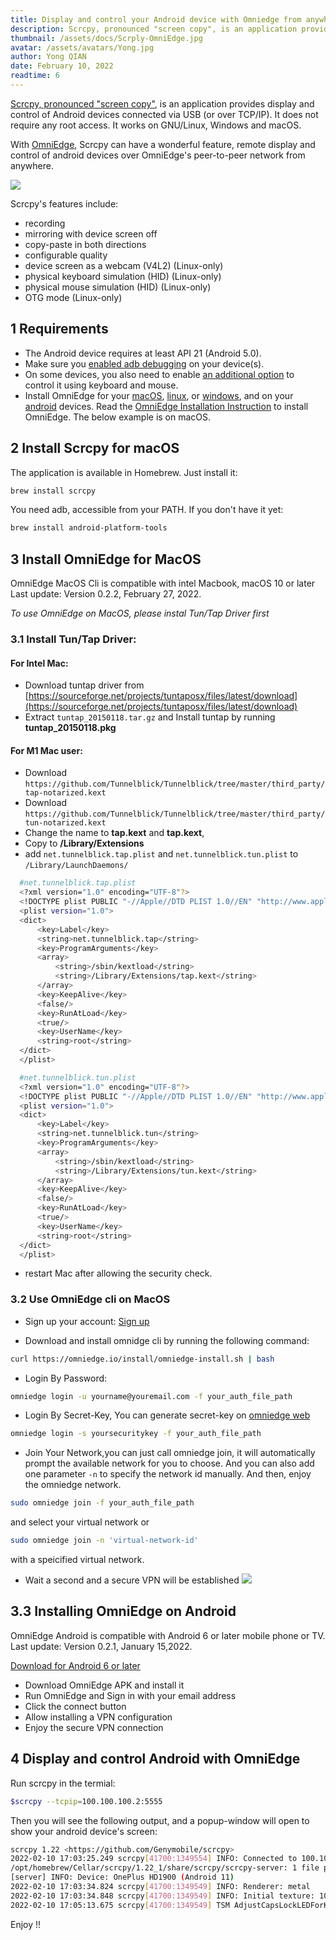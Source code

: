 ```yaml
---
title: Display and control your Android device with Omniedge from anywhere on MacOS, Windows and Linux
description: Scrcpy, pronounced "screen copy", is an application provides display and control of Android devices connected via USB (or over TCP/IP). It does not require any root access. It works on GNU/Linux, Windows and macOS.With OmniEdge Scrcpy can have a wonderful feature, remote display and control of android devices over OmniEdge's peer-to-peer network from anywhere.
thumbnail: /assets/docs/Scrply-OmniEdge.jpg
avatar: /assets/avatars/Yong.jpg
author: Yong QIAN
date: February 10, 2022
readtime: 6
---
```


[Scrcpy, pronounced "screen copy"](https://github.com/Genymobile/scrcpy), is an application provides display and control of Android devices connected via USB (or over TCP/IP). It does not require any root access. It works on GNU/Linux, Windows and macOS. 

With [OmniEdge](https://omniedge.io/download), Scrcpy can have a wonderful feature, remote display and control of android devices over OmniEdge's peer-to-peer network from anywhere. 

![](/assets/docs/Scrply-OmniEdge.jpg)

Scrcpy's features include:

- recording
- mirroring with device screen off
- copy-paste in both directions
- configurable quality
- device screen as a webcam (V4L2) (Linux-only)
- physical keyboard simulation (HID) (Linux-only)
- physical mouse simulation (HID) (Linux-only)
- OTG mode (Linux-only)

## 1 Requirements

- The Android device requires at least API 21 (Android 5.0).
- Make sure you [enabled adb debugging](https://developer.android.com/studio/command-line/adb.html#Enabling) on your device(s).
- On some devices, you also need to enable [an additional option](https://github.com/Genymobile/scrcpy/issues/70#issuecomment-373286323) to control it using keyboard and mouse.
- Install OmniEdge for your [macOS](https://omniedge.io/download/macOS), [linux](https://omniedge.io/download/linuxcli), or [windows](https://omniedge.io/download/windows), and on your [android](https://omniedge.io/download/android) devices. Read the [OmniEdge Installation Instruction](https://omniedge.io/docs/article/Install) to install OmniEdge. The below example is on macOS. 

## 2 Install Scrcpy for macOS

The application is available in Homebrew. Just install it:

``` bash
brew install scrcpy
```

You need adb, accessible from your PATH. If you don't have it yet:

```bash
brew install android-platform-tools
```

## 3 Install OmniEdge for MacOS

OmniEdge MacOS Cli is compatible with intel Macbook, macOS 10 or later Last update: Version 0.2.2, February 27, 2022.

*To use OmniEdge on MacOS, please instal Tun/Tap Driver first*

### 3.1 Install Tun/Tap Driver:

#### For Intel Mac: 

  - Download tuntap driver from [https://sourceforge.net/projects/tuntaposx/files/latest/download](https://sourceforge.net/projects/tuntaposx/files/latest/download) 
  - Extract `tuntap_20150118.tar.gz` and Install tuntap by running **tuntap_20150118.pkg**

#### For M1 Mac user: 

  - Download `https://github.com/Tunnelblick/Tunnelblick/tree/master/third_party/tap-notarized.kext`
  - Download `https://github.com/Tunnelblick/Tunnelblick/tree/master/third_party/tun-notarized.kext`
  - Change the name to **tap.kext** and **tap.kext**, 
  - Copy to **/Library/Extensions**
  - add `net.tunnelblick.tap.plist` and `net.tunnelblick.tun.plist` to `/Library/LaunchDaemons/`

  ```bash
    #net.tunnelblick.tap.plist
    <?xml version="1.0" encoding="UTF-8"?>
    <!DOCTYPE plist PUBLIC "-//Apple//DTD PLIST 1.0//EN" "http://www.apple.com/DTDs/PropertyList-1.0.dtd">
    <plist version="1.0">
    <dict>
        <key>Label</key>
        <string>net.tunnelblick.tap</string>
        <key>ProgramArguments</key>
        <array>
            <string>/sbin/kextload</string>
            <string>/Library/Extensions/tap.kext</string>
        </array>
        <key>KeepAlive</key>
        <false/>
        <key>RunAtLoad</key>
        <true/>
        <key>UserName</key>
        <string>root</string>
    </dict>
    </plist>

  ```

  ```bash
    #net.tunnelblick.tun.plist
    <?xml version="1.0" encoding="UTF-8"?>
    <!DOCTYPE plist PUBLIC "-//Apple//DTD PLIST 1.0//EN" "http://www.apple.com/DTDs/PropertyList-1.0.dtd">
    <plist version="1.0">
    <dict>
        <key>Label</key>
        <string>net.tunnelblick.tun</string>
        <key>ProgramArguments</key>
        <array>
            <string>/sbin/kextload</string>
            <string>/Library/Extensions/tun.kext</string>
        </array>
        <key>KeepAlive</key>
        <false/>
        <key>RunAtLoad</key>
        <true/>
        <key>UserName</key>
        <string>root</string>
    </dict>
    </plist>
  ```
- restart Mac after allowing the security check. 


### 3.2 Use OmniEdge cli on MacOS

+ Sign up your account: [Sign up](https://omniedge.io/register)

+ Download and install omnidge cli by running the following command:

``` bash
curl https://omniedge.io/install/omniedge-install.sh | bash
```

+ Login By Password:

``` bash
omniedge login -u yourname@youremail.com -f your_auth_file_path
```

+ Login By Secret-Key, You can generate secret-key on [omniedge web](https://omniedge.io/dashboard)

```bash
omniedge login -s yoursecuritykey -f your_auth_file_path
```

+ Join Your Network,you can just call omniedge join, it will automatically prompt the available network for you to choose. And you can also add one parameter `-n` to specify the network id manually. And then, enjoy the omniedge network.

```bash
sudo omniedge join -f your_auth_file_path
```
and select your virtual network or

``` bash
sudo omniedge join -n 'virtual-network-id'
```

with a speicified virtual network.

+ Wait a second and a secure VPN will be established
![](/assets/download/OmniEdge-CLI-0.2.0.gif)


## 3.3 Installing OmniEdge on Android

OmniEdge Android is compatible with Android 6 or later mobile phone or TV. Last update: Version 0.2.1, January 15,2022.

[Download for Android 6 or later](https://github.com/omniedgeio/app-release/releases/download/v0.2.1/omniedge-release-v0.2.1.apk)

+ Download OmniEdge APK and install it
+ Run OmniEdge and Sign in with your email address
+ Click the connect button
+ Allow installing a VPN configuration
+ Enjoy the secure VPN connection

## 4 Display and control Android with OmniEdge

Run scrcpy in the termial: 

```bash
$scrcpy --tcpip=100.100.100.2:5555
```

Then you will see the following output, and a popup-window will open to show your android device's screen: 

```bash
scrcpy 1.22 <https://github.com/Genymobile/scrcpy>
2022-02-10 17:03:25.249 scrcpy[41700:1349554] INFO: Connected to 100.100.100.2:5555
/opt/homebrew/Cellar/scrcpy/1.22_1/share/scrcpy/scrcpy-server: 1 file pushed, 0 skipped. 15.5 MB/s (40955 bytes in 0.003s)
[server] INFO: Device: OnePlus HD1900 (Android 11)
2022-02-10 17:03:34.824 scrcpy[41700:1349549] INFO: Renderer: metal
2022-02-10 17:03:34.848 scrcpy[41700:1349549] INFO: Initial texture: 1080x2400
2022-02-10 17:05:13.675 scrcpy[41700:1349549] TSM AdjustCapsLockLEDForKeyTransitionHandling - _ISSetPhysicalKeyboardCapsLockLED Inhibit
```

Enjoy !!
